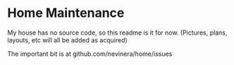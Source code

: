Home Maintenance
====

My house has no source code, so this readme is it for now.
(Pictures, plans, layouts, etc will all be added as acquired)

The important bit is at github.com/nevinera/home/issues
